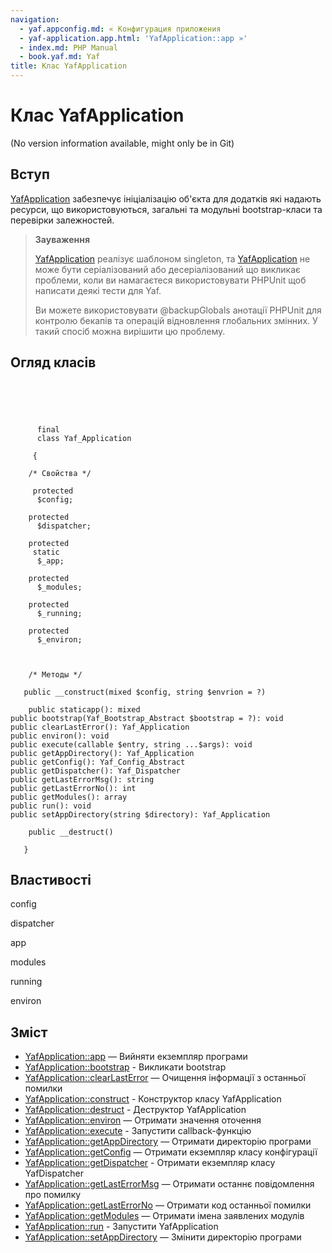 ```yaml
---
navigation:
  - yaf.appconfig.md: « Конфигурация приложения
  - yaf-application.app.html: 'YafApplication::app »'
  - index.md: PHP Manual
  - book.yaf.md: Yaf
title: Клас YafApplication
---
```

# Клас YafApplication

(No version information available, might only be in Git)

## Вступ

[YafApplication](class.yaf-application.md) забезпечує ініціалізацію об'єкта для додатків які надають ресурси, що використовуються, загальні та модульні bootstrap-класи та перевірки залежностей.

> **Зауваження**
> 
> [YafApplication](class.yaf-application.html) реалізує шаблоном singleton, та [YafApplication](class.yaf-application.md) не може бути серіалізований або десеріалізований що викликає проблеми, коли ви намагаєтеся використовувати PHPUnit щоб написати деякі тести для Yaf.
> 
> Ви можете використовувати @backupGlobals анотації PHPUnit для контролю бекапів та операцій відновлення глобальних змінних. У такий спосіб можна вирішити цю проблему.

## Огляд класів

```classsynopsis



    
     
      final
      class Yaf_Application
     
     {

    /* Свойства */
    
     protected
      $config;

    protected
      $dispatcher;

    protected
     static
      $_app;

    protected
      $_modules;

    protected
      $_running;

    protected
      $_environ;



    /* Методы */
    
   public __construct(mixed $config, string $envrion = ?)

    public staticapp(): mixed
public bootstrap(Yaf_Bootstrap_Abstract $bootstrap = ?): void
public clearLastError(): Yaf_Application
public environ(): void
public execute(callable $entry, string ...$args): void
public getAppDirectory(): Yaf_Application
public getConfig(): Yaf_Config_Abstract
public getDispatcher(): Yaf_Dispatcher
public getLastErrorMsg(): string
public getLastErrorNo(): int
public getModules(): array
public run(): void
public setAppDirectory(string $directory): Yaf_Application

    public __destruct()

   }
```

## Властивості

config

dispatcher

app

modules

running

environ

## Зміст

-   [YafApplication::app](yaf-application.app.md) — Вийняти екземпляр програми
-   [YafApplication::bootstrap](yaf-application.bootstrap.md) - Викликати bootstrap
-   [YafApplication::clearLastError](yaf-application.clearlasterror.md) — Очищення інформації з останньої помилки
-   [YafApplication::construct](yaf-application.construct.md) - Конструктор класу YafApplication
-   [YafApplication::destruct](yaf-application.destruct.md) - Деструктор YafApplication
-   [YafApplication::environ](yaf-application.environ.md) — Отримати значення оточення
-   [YafApplication::execute](yaf-application.execute.md) - Запустити callback-функцію
-   [YafApplication::getAppDirectory](yaf-application.getappdirectory.md) — Отримати директорію програми
-   [YafApplication::getConfig](yaf-application.getconfig.md) — Отримати екземпляр класу конфігурації
-   [YafApplication::getDispatcher](yaf-application.getdispatcher.md) - Отримати екземпляр класу YafDispatcher
-   [YafApplication::getLastErrorMsg](yaf-application.getlasterrormsg.md) — Отримати останнє повідомлення про помилку
-   [YafApplication::getLastErrorNo](yaf-application.getlasterrorno.md) — Отримати код останньої помилки
-   [YafApplication::getModules](yaf-application.getmodules.md) — Отримати імена заявлених модулів
-   [YafApplication::run](yaf-application.run.md) - Запустити YafApplication
-   [YafApplication::setAppDirectory](yaf-application.setappdirectory.md) — Змінити директорію програми
